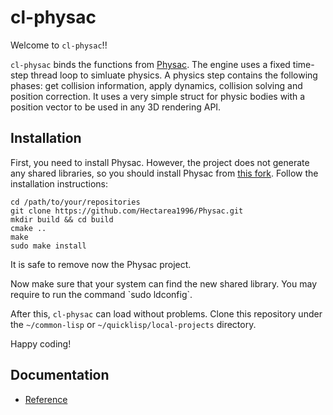 <a id="header-adp-github-headertag646"></a>
# cl\-physac

Welcome to ``` cl-physac ```\!\!

``` cl-physac ``` binds the functions from [Physac](https://github.com/victorfisac/Physac/tree/master)\. The engine uses a fixed time\-step thread loop to simluate physics\. A physics step contains the following phases\: get collision information\, apply dynamics\, collision solving and position correction\. It uses a very simple struct for physic bodies with a position vector to be used in any 3D rendering API\.

<a id="header-adp-github-headertag647"></a>
## Installation

First\, you need to install Physac\. However\, the project does not generate any shared libraries\, so you should install Physac from [this fork](https://github.com/Hectarea1996/Physac)\. Follow the installation instructions\:

`````shell
cd /path/to/your/repositories
git clone https://github.com/Hectarea1996/Physac.git
mkdir build && cd build
cmake ..
make
sudo make install
`````

It is safe to remove now the Physac project\.

Now make sure that your system can find the new shared library\. You may require to run the command \`sudo ldconfig\`\.

After this\, ``` cl-physac ``` can load without problems\. Clone this repository under the ``` ~/common-lisp ``` or ``` ~/quicklisp/local-projects ``` directory\.

Happy coding\!


<a id="header-adp-github-headertag648"></a>
## Documentation

* [Reference](/docs/reference.md#header-adp-github-reference)
